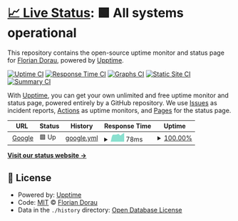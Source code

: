 # [📈 Live Status](https://floriandorau.github.io/uptime): <!--live status--> **🟩 All systems operational**

This repository contains the open-source uptime monitor and status page for [Florian Dorau](dorau.dev), powered by [Upptime](https://github.com/upptime/upptime).

[![Uptime CI](https://github.com/floriandorau/uptime/workflows/Uptime%20CI/badge.svg)](https://github.com/floriandorau/uptime/actions?query=workflow%3A%22Uptime+CI%22)
[![Response Time CI](https://github.com/floriandorau/uptime/workflows/Response%20Time%20CI/badge.svg)](https://github.com/floriandorau/uptime/actions?query=workflow%3A%22Response+Time+CI%22)
[![Graphs CI](https://github.com/floriandorau/uptime/workflows/Graphs%20CI/badge.svg)](https://github.com/floriandorau/uptime/actions?query=workflow%3A%22Graphs+CI%22)
[![Static Site CI](https://github.com/floriandorau/uptime/workflows/Static%20Site%20CI/badge.svg)](https://github.com/floriandorau/uptime/actions?query=workflow%3A%22Static+Site+CI%22)
[![Summary CI](https://github.com/floriandorau/uptime/workflows/Summary%20CI/badge.svg)](https://github.com/floriandorau/uptime/actions?query=workflow%3A%22Summary+CI%22)

With [Upptime](https://upptime.js.org), you can get your own unlimited and free uptime monitor and status page, powered entirely by a GitHub repository. We use [Issues](https://github.com/floriandorau/uptime/issues) as incident reports, [Actions](https://github.com/floriandorau/uptime/actions) as uptime monitors, and [Pages](https://floriandorau.github.io/uptime) for the status page.

<!--start: status pages-->
<!-- This summary is generated by Upptime (https://github.com/upptime/upptime) -->
<!-- Do not edit this manually, your changes will be overwritten -->
<!-- prettier-ignore -->
| URL | Status | History | Response Time | Uptime |
| --- | ------ | ------- | ------------- | ------ |
| <img alt="" src="https://favicons.githubusercontent.com/www.google.com" height="13"> [Google](https://www.google.com) | 🟩 Up | [google.yml](https://github.com/floriandorau/uptime/commits/HEAD/history/google.yml) | <details><summary><img alt="Response time graph" src="./graphs/google/response-time-week.png" height="20"> 78ms</summary><br><a href="https://floriandorau.github.io/uptime/history/google"><img alt="Response time 93" src="https://img.shields.io/endpoint?url=https%3A%2F%2Fraw.githubusercontent.com%2Ffloriandorau%2Fuptime%2FHEAD%2Fapi%2Fgoogle%2Fresponse-time.json"></a><br><a href="https://floriandorau.github.io/uptime/history/google"><img alt="24-hour response time 101" src="https://img.shields.io/endpoint?url=https%3A%2F%2Fraw.githubusercontent.com%2Ffloriandorau%2Fuptime%2FHEAD%2Fapi%2Fgoogle%2Fresponse-time-day.json"></a><br><a href="https://floriandorau.github.io/uptime/history/google"><img alt="7-day response time 78" src="https://img.shields.io/endpoint?url=https%3A%2F%2Fraw.githubusercontent.com%2Ffloriandorau%2Fuptime%2FHEAD%2Fapi%2Fgoogle%2Fresponse-time-week.json"></a><br><a href="https://floriandorau.github.io/uptime/history/google"><img alt="30-day response time 124" src="https://img.shields.io/endpoint?url=https%3A%2F%2Fraw.githubusercontent.com%2Ffloriandorau%2Fuptime%2FHEAD%2Fapi%2Fgoogle%2Fresponse-time-month.json"></a><br><a href="https://floriandorau.github.io/uptime/history/google"><img alt="1-year response time 93" src="https://img.shields.io/endpoint?url=https%3A%2F%2Fraw.githubusercontent.com%2Ffloriandorau%2Fuptime%2FHEAD%2Fapi%2Fgoogle%2Fresponse-time-year.json"></a></details> | <details><summary><a href="https://floriandorau.github.io/uptime/history/google">100.00%</a></summary><a href="https://floriandorau.github.io/uptime/history/google"><img alt="All-time uptime 100.00%" src="https://img.shields.io/endpoint?url=https%3A%2F%2Fraw.githubusercontent.com%2Ffloriandorau%2Fuptime%2FHEAD%2Fapi%2Fgoogle%2Fuptime.json"></a><br><a href="https://floriandorau.github.io/uptime/history/google"><img alt="24-hour uptime 100.00%" src="https://img.shields.io/endpoint?url=https%3A%2F%2Fraw.githubusercontent.com%2Ffloriandorau%2Fuptime%2FHEAD%2Fapi%2Fgoogle%2Fuptime-day.json"></a><br><a href="https://floriandorau.github.io/uptime/history/google"><img alt="7-day uptime 100.00%" src="https://img.shields.io/endpoint?url=https%3A%2F%2Fraw.githubusercontent.com%2Ffloriandorau%2Fuptime%2FHEAD%2Fapi%2Fgoogle%2Fuptime-week.json"></a><br><a href="https://floriandorau.github.io/uptime/history/google"><img alt="30-day uptime 100.00%" src="https://img.shields.io/endpoint?url=https%3A%2F%2Fraw.githubusercontent.com%2Ffloriandorau%2Fuptime%2FHEAD%2Fapi%2Fgoogle%2Fuptime-month.json"></a><br><a href="https://floriandorau.github.io/uptime/history/google"><img alt="1-year uptime 100.00%" src="https://img.shields.io/endpoint?url=https%3A%2F%2Fraw.githubusercontent.com%2Ffloriandorau%2Fuptime%2FHEAD%2Fapi%2Fgoogle%2Fuptime-year.json"></a></details>

<!--end: status pages-->

[**Visit our status website →**](https://floriandorau.github.io/uptime)

## 📄 License

- Powered by: [Upptime](https://github.com/upptime/upptime)
- Code: [MIT](./LICENSE) © [Florian Dorau](dorau.dev)
- Data in the `./history` directory: [Open Database License](https://opendatacommons.org/licenses/odbl/1-0/)
